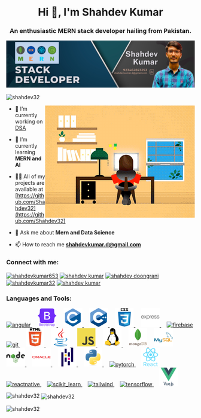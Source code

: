 <h1 align="center">Hi 👋, I'm Shahdev Kumar</h1>
<h3 align="center">An enthusiastic MERN stack developer hailing from Pakistan.</h3>
<div align="center">
    <img src="https://github.com/Shahdev32/Shahdev32/blob/main/a.png" alt="Description of image">
</div>



<p align="left"> <img src="https://komarev.com/ghpvc/?username=shahdev32&label=Profile%20views&color=0e75b6&style=flat" alt="shahdev32" /> </p>

 <img align="right" src="https://github.com/Shahdev32/Shahdev32/blob/main/JXA0.gif" alt="Description of image">


- 🔭 I’m currently working on [DSA](https://github.com/Shahdev32/DSA) 
   

- 🌱 I’m currently learning **MERN and AI**

- 👨‍💻 All of my projects are available at [https://github.com/Shahdev32](https://github.com/Shahdev32)

- 💬 Ask me about **Mern and Data Science**

- 📫 How to reach me **shahdevkumar.d@gmail.com**

<h3 align="left">Connect with me:</h3>
<p align="left">
<a href="https://x.com/shahdevKumar653?s=09" target="blank"><img align="center" src="https://raw.githubusercontent.com/rahuldkjain/github-profile-readme-generator/master/src/images/icons/Social/twitter.svg" alt="shahdevkumar653" height="30" width="40" /></a>
<a href="https://www.linkedin.com/in/shahdev-kumar-48a8a5235" target="blank"><img align="center" src="https://raw.githubusercontent.com/rahuldkjain/github-profile-readme-generator/master/src/images/icons/Social/linked-in-alt.svg" alt="shahdev kumar" height="30" width="40" /></a>
<a href="https://www.facebook.com/shahdev.kumar.902?mibextid=ZbWKwL" target="blank"><img align="center" src="https://raw.githubusercontent.com/rahuldkjain/github-profile-readme-generator/master/src/images/icons/Social/facebook.svg" alt="shahdev doongrani" height="30" width="40" /></a>
<a href="https://www.instagram.com/shahdevkumar32?igsh=MWc5NGl4MXJ2N3dudg== " target="blank"><img align="center" src="https://raw.githubusercontent.com/rahuldkjain/github-profile-readme-generator/master/src/images/icons/Social/instagram.svg" alt="shahdevkumar32" height="30" width="40" /></a>
<a href="https://www.youtube.com/@ShahdevKumarOfficial" target="blank"><img align="center" src="https://raw.githubusercontent.com/rahuldkjain/github-profile-readme-generator/master/src/images/icons/Social/youtube.svg" alt="shahdev kumar" height="30" width="40" /></a>
</p>

<h3 align="left">Languages and Tools:</h3>
<p align="left"> 
    <a href="https://angular.io" target="_blank" rel="noreferrer" style="margin-right: 15px;">
        <img src="https://angular.io/assets/images/logos/angular/angular.svg" alt="angular" width="50" height="50"/> 
    </a> 
    <a href="https://getbootstrap.com" target="_blank" rel="noreferrer" style="margin-right: 15px;">
        <img src="https://raw.githubusercontent.com/devicons/devicon/master/icons/bootstrap/bootstrap-plain-wordmark.svg" alt="bootstrap" width="50" height="50"/> 
    </a> 
    <a href="https://www.cprogramming.com/" target="_blank" rel="noreferrer" style="margin-right: 15px;">
        <img src="https://raw.githubusercontent.com/devicons/devicon/master/icons/c/c-original.svg" alt="c" width="50" height="50"/> 
    </a> 
    <a href="https://www.w3schools.com/cpp/" target="_blank" rel="noreferrer" style="margin-right: 15px;">
        <img src="https://raw.githubusercontent.com/devicons/devicon/master/icons/cplusplus/cplusplus-original.svg" alt="cplusplus" width="50" height="50"/> 
    </a> 
    <a href="https://www.w3schools.com/css/" target="_blank" rel="noreferrer" style="margin-right: 15px;">
        <img src="https://raw.githubusercontent.com/devicons/devicon/master/icons/css3/css3-original-wordmark.svg" alt="css3" width="50" height="50"/> 
    </a> 
    <a href="https://expressjs.com" target="_blank" rel="noreferrer" style="margin-right: 15px;">
        <img src="https://raw.githubusercontent.com/devicons/devicon/master/icons/express/express-original-wordmark.svg" alt="express" width="50" height="50"/> 
    </a> 
    <a href="https://firebase.google.com/" target="_blank" rel="noreferrer" style="margin-right: 15px;">
        <img src="https://www.vectorlogo.zone/logos/firebase/firebase-icon.svg" alt="firebase" width="50" height="50"/> 
    </a> 
    <a href="https://git-scm.com/" target="_blank" rel="noreferrer" style="margin-right: 15px;">
        <img src="https://www.vectorlogo.zone/logos/git-scm/git-scm-icon.svg" alt="git" width="50" height="50"/> 
    </a> 
    <a href="https://www.w3.org/html/" target="_blank" rel="noreferrer" style="margin-right: 15px;">
        <img src="https://raw.githubusercontent.com/devicons/devicon/master/icons/html5/html5-original-wordmark.svg" alt="html5" width="50" height="50"/> 
    </a> 
    <a href="https://www.java.com" target="_blank" rel="noreferrer" style="margin-right: 15px;">
        <img src="https://raw.githubusercontent.com/devicons/devicon/master/icons/java/java-original.svg" alt="java" width="50" height="50"/> 
    </a> 
    <a href="https://developer.mozilla.org/en-US/docs/Web/JavaScript" target="_blank" rel="noreferrer" style="margin-right: 15px;">
        <img src="https://raw.githubusercontent.com/devicons/devicon/master/icons/javascript/javascript-original.svg" alt="javascript" width="50" height="50"/> 
    </a> 
    <a href="https://www.linux.org/" target="_blank" rel="noreferrer" style="margin-right: 15px;">
        <img src="https://raw.githubusercontent.com/devicons/devicon/master/icons/linux/linux-original.svg" alt="linux" width="50" height="50"/> 
    </a> 
    <a href="https://www.mongodb.com/" target="_blank" rel="noreferrer" style="margin-right: 15px;">
        <img src="https://raw.githubusercontent.com/devicons/devicon/master/icons/mongodb/mongodb-original-wordmark.svg" alt="mongodb" width="50" height="50"/> 
    </a> 
    <a href="https://www.mysql.com/" target="_blank" rel="noreferrer" style="margin-right: 15px;">
        <img src="https://raw.githubusercontent.com/devicons/devicon/master/icons/mysql/mysql-original-wordmark.svg" alt="mysql" width="50" height="50"/> 
    </a> 
    <a href="https://nodejs.org" target="_blank" rel="noreferrer" style="margin-right: 15px;">
        <img src="https://raw.githubusercontent.com/devicons/devicon/master/icons/nodejs/nodejs-original-wordmark.svg" alt="nodejs" width="50" height="50"/> 
    </a> 
    <a href="https://www.oracle.com/" target="_blank" rel="noreferrer" style="margin-right: 15px;">
        <img src="https://raw.githubusercontent.com/devicons/devicon/master/icons/oracle/oracle-original.svg" alt="oracle" width="50" height="50"/> 
    </a> 
    <a href="https://pandas.pydata.org/" target="_blank" rel="noreferrer" style="margin-right: 15px;">
        <img src="https://raw.githubusercontent.com/devicons/devicon/2ae2a900d2f041da66e950e4d48052658d850630/icons/pandas/pandas-original.svg" alt="pandas" width="50" height="50"/> 
    </a> 
    <a href="https://www.python.org" target="_blank" rel="noreferrer" style="margin-right: 15px;">
        <img src="https://raw.githubusercontent.com/devicons/devicon/master/icons/python/python-original.svg" alt="python" width="50" height="50"/> 
    </a> 
    <a href="https://pytorch.org/" target="_blank" rel="noreferrer" style="margin-right: 15px;">
        <img src="https://www.vectorlogo.zone/logos/pytorch/pytorch-icon.svg" alt="pytorch" width="50" height="50"/> 
    </a> 
    <a href="https://reactjs.org/" target="_blank" rel="noreferrer" style="margin-right: 15px;">
        <img src="https://raw.githubusercontent.com/devicons/devicon/master/icons/react/react-original-wordmark.svg" alt="react" width="50" height="50"/> 
    </a> 
    <a href="https://reactnative.dev/" target="_blank" rel="noreferrer" style="margin-right: 15px;">
        <img src="https://reactnative.dev/img/header_logo.svg" alt="reactnative" width="50" height="50"/> 
    </a> 
    <a href="https://scikit-learn.org/" target="_blank" rel="noreferrer" style="margin-right: 15px;">
        <img src="https://upload.wikimedia.org/wikipedia/commons/0/05/Scikit_learn_logo_small.svg" alt="scikit_learn" width="50" height="50"/> 
    </a> 
    <a href="https://tailwindcss.com/" target="_blank" rel="noreferrer" style="margin-right: 15px;">
        <img src="https://www.vectorlogo.zone/logos/tailwindcss/tailwindcss-icon.svg" alt="tailwind" width="50" height="50"/> 
    </a> 
    <a href="https://www.tensorflow.org" target="_blank" rel="noreferrer" style="margin-right: 15px;">
        <img src="https://www.vectorlogo.zone/logos/tensorflow/tensorflow-icon.svg" alt="tensorflow" width="50" height="50"/> 
    </a> 
    <a href="https://vuejs.org/" target="_blank" rel="noreferrer" style="margin-right: 15px;">
        <img src="https://raw.githubusercontent.com/devicons/devicon/master/icons/vuejs/vuejs-original-wordmark.svg" alt="vuejs" width="50" height="50"/> 
    </a> 
</p>


<p><img align="left" src="https://github-readme-stats.vercel.app/api/top-langs?username=shahdev32&show_icons=true&locale=en&layout=compact" alt="shahdev32" /></p>

<p>&nbsp;<img align="center" src="https://github-readme-stats.vercel.app/api?username=shahdev32&show_icons=true&locale=en" alt="shahdev32" /></p>

<p><img align="center" src="https://github-readme-streak-stats.herokuapp.com/?user=shahdev32&" alt="shahdev32" /></p>
